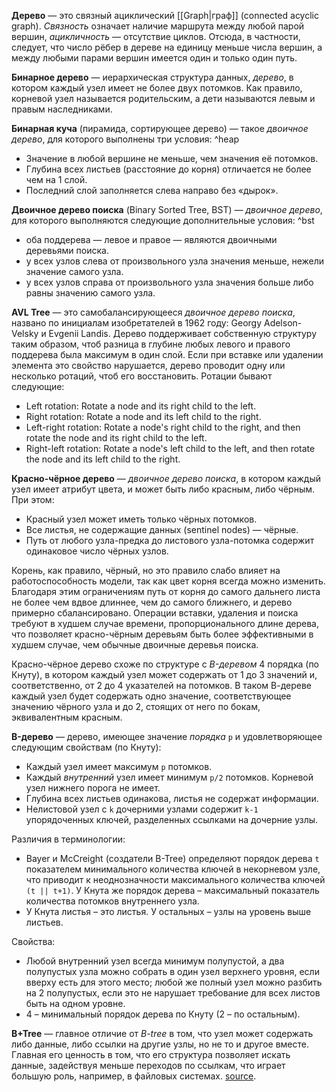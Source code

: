 **Дерево** — это связный ациклический [[Graph|граф]] (connected acyclic graph). *Связность* означает наличие маршрута между любой парой вершин, *ацикличность* — отсутствие циклов. Отсюда, в частности, следует, что число рёбер в дереве на единицу меньше числа вершин, а между любыми парами вершин имеется один и только один путь.

**Бинарное дерево** — иерархическая структура данных, *дерево*, в котором каждый узел имеет не более двух потомков. Как правило, корневой узел называется родительским, а дети называются левым и правым наследниками.

**Бинарная куча** (пирамида, сортирующее дерево) — такое *двоичное дерево*, для которого выполнены три условия: ^heap
- Значение в любой вершине не меньше, чем значения её потомков.
- Глубина всех листьев (расстояние до корня) отличается не более чем на 1 слой.
- Последний слой заполняется слева направо без «дырок».

**Двоичное дерево поиска** (Binary Sorted Tree, BST) — *двоичное дерево*, для которого выполняются следующие дополнительные условия: ^bst
- оба поддерева — левое и правое — являются двоичными деревьями поиска.
- у всех узлов слева от произвольного узла значения меньше, нежели значение самого узла.
- у всех узлов справа от произвольного узла значения больше либо равны значению самого узла.

**AVL Tree** — это самобалансирующееся *двоичное дерево поиска*, названо по инициалам изобретателей в 1962 году: Georgy Adelson-Velsky и Evgenii Landis. Дерево поддерживает собственную структуру таким образом, чтоб разница в глубине любых левого и правого поддерева была максимум в один слой. Если при вставке или удалении элемента это свойство нарушается, дерево проводит одну или несколько ротаций, чтоб его восстановить. Ротации бывают следующие:
- Left rotation: Rotate a node and its right child to the left.
- Right rotation: Rotate a node and its left child to the right.
- Left-right rotation: Rotate a node's right child to the right, and then rotate the node and its right child to the left.
- Right-left rotation: Rotate a node's left child to the left, and then rotate the node and its left child to the right.

**Красно-чёрное дерево** — *двоичное дерево поиска*, в котором каждый узел имеет атрибут цвета, и может быть либо красным, либо чёрным. При этом:
- Красный узел может иметь только чёрных потомков.
- Все листья, не содержащие данных (sentinel nodes) — чёрные.
- Путь от любого узла-предка до листового узла-потомка содержит одинаковое число чёрных узлов.

Корень, как правило, чёрный, но это правило слабо влияет на работоспособность модели, так как цвет корня всегда можно изменить. Благодаря этим ограничениям путь от корня до самого дальнего листа не более чем вдвое длиннее, чем до самого ближнего, и дерево примерно сбалансировано. Операции вставки, удаления и поиска требуют в худшем случае времени, пропорционального длине дерева, что позволяет красно-чёрным деревьям быть более эффективными в худшем случае, чем обычные двоичные деревья поиска.

Красно-чёрное дерево схоже по структуре с *B-деревом* 4 порядка (по Кнуту), в котором каждый узел может содержать от 1 до 3 значений и, соответственно, от 2 до 4 указателей на потомков. В таком В-дереве каждый узел будет содержать одно значение, соответствующее значению чёрного узла и до 2, стоящих от него по бокам, эквивалентным красным.

**B-дерево** — дерево, имеющее значение *порядка* `p` и удовлетворяющее следующим свойствам (по Кнуту):
- Каждый узел имеет максимум `p` потомков.
- Каждый *внутренний* узел имеет минимум `p/2` потомков. Корневой узел нижнего порога не имеет.
- Глубина всех листьев одинакова, листья не содержат информации.
- Нелистовой узел с `k` дочерними узлами содержит `k-1` упорядоченных ключей, разделенных ссылками на дочерние узлы.

Различия в терминологии:
- Bayer и McCreight (создатели B-Tree) определяют порядок дерева `t` показателем минимального количества ключей в некорневом узле, что приводит к неоднозначности максимального количества ключей `(t || t+1)`. У Кнута же порядок дерева – максимальный показатель количества потомков внутреннего узла.
- У Кнута листья – это листья. У остальных – узлы на уровень выше листьев.

Свойства:
- Любой внутренний узел всегда минимум полупустой, а два полупустых узла можно собрать в один узел верхнего уровня, если вверху есть для этого место; любой же полный узел можно разбить на 2 полупустых, если это не нарушает требование для всех листов быть на одном уровне.
- 4 – минимальный порядок дерева по Кнуту (2 – по остальным).

**B+Tree** — главное отличие от *B-tree* в том, что узел может содержать либо данные, либо ссылки на другие узлы, но не то и другое вместе. Главная его ценность в том, что его структура позволяет искать данные, задействуя меньше переходов по ссылкам, что играет большую роль, например, в файловых системах. [source](https://en.wikipedia.org/wiki/B%2B_tree).
